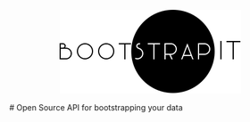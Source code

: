 <p align="center">
  <img src="/bootstrapit_logo.png">
</p>
#
Open Source API for bootstrapping your data


